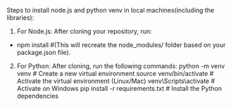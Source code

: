 Steps to install node.js and python venv in local machines(including the libraries):
1) For Node.js: After cloning your repository, run:
- npm install  #(This will recreate the node_modules/ folder based on your package.json file).

2) For Python: After cloning, run the following commands:
python -m venv venv      # Create a new virtual environment
source venv/bin/activate # Activate the virtual environment (Linux/Mac)
venv\Scripts\activate    # Activate on Windows
pip install -r requirements.txt  # Install the Python dependencies